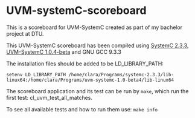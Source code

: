 # UVM-systemC-scoreboard

This is a scoreboard for UVM-SystemC created as part of my bachelor project at DTU.

This UVM-SystemC scoreboard has been compiled using [SystemC 2.3.3](https://www.accellera.org/downloads/standards/systemc), [UVM-SystemC 1.0.4-beta](https://www.accellera.org/downloads/drafts-review) and GNU GCC 9.3.3

The installation files should be added to be LD_LIBRARY_PATH: 
```
setenv LD_LIBRARY_PATH /home/clara/Programs/systemc-2.3.3/lib-linux64:/home/clara/Programs/uvm-systemc-1.0-beta4/lib-linux64
```


The scoreboard application and its test can be run by `make`, which run the first test: cl_uvm_test_all_matches. 

To see all available tests and how to run them use: `make info`

